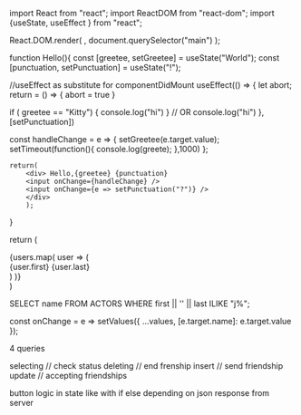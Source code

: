 import React from "react";
import ReactDOM from "react-dom";
import {useState, useEffect } from "react";

React.DOM.render(
<Hello />,
document.querySelector("main")
);

function Hello(){
const [greetee, setGreetee] = useState("World");
const [punctuation, setPunctuation] = useState("!");

//useEffect as substitute for componentDidMount
useEffect(() => {
let abort;
return = () => {
abort = true
}

if ( greetee == "Kitty") {
console.log("hi")
}
// OR
console.log("hi")
}, [setPunctuation])

const handleChange = e => {
setGreetee(e.target.value);
setTimeout(function(){
console.log(greete);
},1000)
};

    return(
        <div> Hello,{greetee} {punctuation}
        <input onChange={handleChange} />
        <input onChange={e => setPunctuation("?")} />
        </div>
        );

}

return (

<div>
{users.map(
user => (
    <div key={user.id}>
<Link to={`/user/${user.id}`}>{user.first} {user.last}</Link>
</div>
)
)}
</div>
)

SELECT name FROM ACTORS
WHERE first || '' || last ILIKE "j%";

const onChange = e => setValues({
...values,
[e.target.name]: e.target.value
});

4 queries

selecting // check status
deleting // end frenship
insert // send friendship
update // accepting friendships

button logic in state like with if else depending on json response from server
